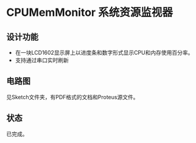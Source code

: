 # CPUMemMonitor 系统资源监视器

## 设计功能
* 在一块LCD1602显示屏上以进度条和数字形式显示CPU和内存使用百分率。
* 支持通过串口实时刷新

## 电路图
见Sketch文件夹，有PDF格式的文档和Proteus源文件。

## 状态
已完成。
